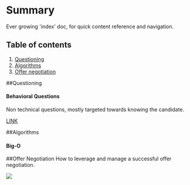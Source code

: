 # Summary
Ever growing 'index' doc, for quick content reference and navigation.

## Table of contents
1. [Questioning](#questioning)
2. [Algorithms](#algorithms)
3. [Offer negotiation](#offer_negotiation)

##<a name=questioning></a>Questioning
#### Behavioral Questions
Non technical questions, mostly targeted towards knowing the candidate.

[LINK](/Behavioral_Questions/Behavioral_Questions.md)

##<a name=algorithms></a>Algorithms
#### Big-O

##<a name=offer_negotiation></a>Offer Negotiation
How to leverage and manage a successful offer negotiation.

![](https://media.giphy.com/media/dsKnRuALlWsZG/giphy.gif)
